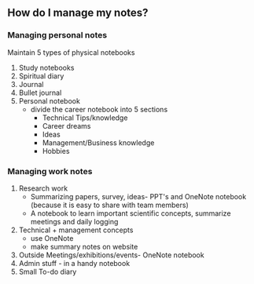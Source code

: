 ## How do I manage my notes?

### Managing personal notes

Maintain 5 types of physical notebooks
1. Study notebooks
2. Spiritual diary
3. Journal
4. Bullet journal 
5. Personal notebook 
   - divide the career notebook into 5 sections
     - Technical Tips/knowledge
     - Career dreams
     - Ideas
     - Management/Business knowledge
     - Hobbies

### Managing work notes
1. Research work 
   - Summarizing papers, survey, ideas- PPT's and OneNote notebook (because it is easy to share with team members)
   - A notebook to learn important scientific concepts, summarize meetings and daily logging 
2. Technical + management concepts
   - use OneNote
   - make summary notes on website
3. Outside Meetings/exhibitions/events- OneNote notebook  
4. Admin stuff - in a handy notebook
6. Small To-do diary
